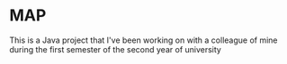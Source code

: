 # MAP
This is a Java project that I've been working on with a colleague of mine during the first semester of the second year of university
